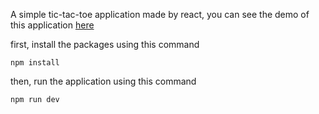 A simple tic-tac-toe application made by react, you can see the demo of this application [here](https://tic-tac-toe-henna-ten-59.vercel.app/)

first, install the packages using this command
```
npm install
```

then, run the application using this command
```
npm run dev
```